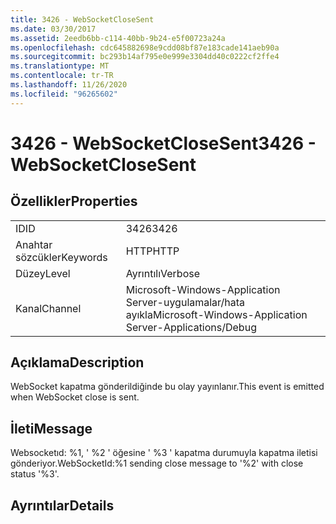 ```yaml
---
title: 3426 - WebSocketCloseSent
ms.date: 03/30/2017
ms.assetid: 2eedb6bb-c114-40bb-9b24-e5f00723a24a
ms.openlocfilehash: cdc645882698e9cdd08bf87e183cade141aeb90a
ms.sourcegitcommit: bc293b14af795e0e999e3304dd40c0222cf2ffe4
ms.translationtype: MT
ms.contentlocale: tr-TR
ms.lasthandoff: 11/26/2020
ms.locfileid: "96265602"
---
```

# <a name="3426---websocketclosesent"></a><span data-ttu-id="7024d-102">3426 - WebSocketCloseSent</span><span class="sxs-lookup"><span data-stu-id="7024d-102">3426 - WebSocketCloseSent</span></span>

## <a name="properties"></a><span data-ttu-id="7024d-103">Özellikler</span><span class="sxs-lookup"><span data-stu-id="7024d-103">Properties</span></span>  
  
|||  
|-|-|  
|<span data-ttu-id="7024d-104">ID</span><span class="sxs-lookup"><span data-stu-id="7024d-104">ID</span></span>|<span data-ttu-id="7024d-105">3426</span><span class="sxs-lookup"><span data-stu-id="7024d-105">3426</span></span>|  
|<span data-ttu-id="7024d-106">Anahtar sözcükler</span><span class="sxs-lookup"><span data-stu-id="7024d-106">Keywords</span></span>|<span data-ttu-id="7024d-107">HTTP</span><span class="sxs-lookup"><span data-stu-id="7024d-107">HTTP</span></span>|  
|<span data-ttu-id="7024d-108">Düzey</span><span class="sxs-lookup"><span data-stu-id="7024d-108">Level</span></span>|<span data-ttu-id="7024d-109">Ayrıntılı</span><span class="sxs-lookup"><span data-stu-id="7024d-109">Verbose</span></span>|  
|<span data-ttu-id="7024d-110">Kanal</span><span class="sxs-lookup"><span data-stu-id="7024d-110">Channel</span></span>|<span data-ttu-id="7024d-111">Microsoft-Windows-Application Server-uygulamalar/hata ayıkla</span><span class="sxs-lookup"><span data-stu-id="7024d-111">Microsoft-Windows-Application Server-Applications/Debug</span></span>|  
  
## <a name="description"></a><span data-ttu-id="7024d-112">Açıklama</span><span class="sxs-lookup"><span data-stu-id="7024d-112">Description</span></span>  

 <span data-ttu-id="7024d-113">WebSocket kapatma gönderildiğinde bu olay yayınlanır.</span><span class="sxs-lookup"><span data-stu-id="7024d-113">This event is emitted when WebSocket close is sent.</span></span>  
  
## <a name="message"></a><span data-ttu-id="7024d-114">İleti</span><span class="sxs-lookup"><span data-stu-id="7024d-114">Message</span></span>  

 <span data-ttu-id="7024d-115">Websocketıd: %1, ' %2 ' öğesine ' %3 ' kapatma durumuyla kapatma iletisi gönderiyor.</span><span class="sxs-lookup"><span data-stu-id="7024d-115">WebSocketId:%1 sending close message to '%2' with close status '%3'.</span></span>  
  
## <a name="details"></a><span data-ttu-id="7024d-116">Ayrıntılar</span><span class="sxs-lookup"><span data-stu-id="7024d-116">Details</span></span>
